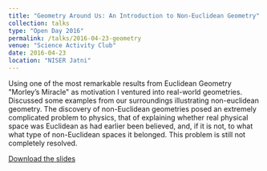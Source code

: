 ```yaml
---
title: "Geometry Around Us: An Introduction to Non-Euclidean Geometry"
collection: talks
type: "Open Day 2016"
permalink: /talks/2016-04-23-geometry
venue: "Science Activity Club"
date: 2016-04-23
location: "NISER Jatni"
---
```


Using one of the most remarkable results from Euclidean Geometry "Morley’s Miracle" as motivation I ventured into real-world geometries. Discussed some examples from our surroundings illustrating non-euclidean geometry. The discovery of non-Euclidean geometries posed an extremely complicated problem to physics, that of explaining whether real physical space was Euclidean as had
earlier been believed, and, if it is not, to what what type of non-Euclidean spaces it belonged. This problem is still not completely resolved.

[Download the slides](http://gkorpal.github.io/files/non-eucledian-geometry.pdf)
